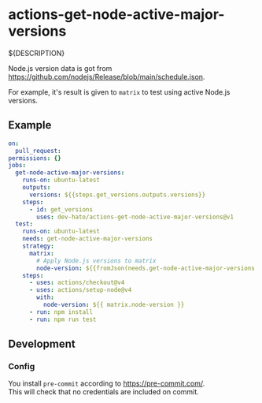 # actions-get-node-active-major-versions
${DESCRIPTION}

Node.js version data is got from <https://github.com/nodejs/Release/blob/main/schedule.json>.

For example, it's result is given to `matrix` to test using active Node.js versions.

## Example

```yaml
on:
  pull_request:
permissions: {}
jobs:
  get-node-active-major-versions:
    runs-on: ubuntu-latest
    outputs:
      versions: ${{steps.get_versions.outputs.versions}}
    steps:
      - id: get_versions
        uses: dev-hato/actions-get-node-active-major-versions@v1
  test:
    runs-on: ubuntu-latest
    needs: get-node-active-major-versions
    strategy:
      matrix:
        # Apply Node.js versions to matrix
        node-version: ${{fromJson(needs.get-node-active-major-versions.outputs.versions)}}
    steps:
      - uses: actions/checkout@v4
      - uses: actions/setup-node@v4
        with:
          node-version: ${{ matrix.node-version }}
      - run: npm install
      - run: npm run test
```

## Development

### Config

You install `pre-commit` according to <https://pre-commit.com/>.  
This will check that no credentials are included on commit.
